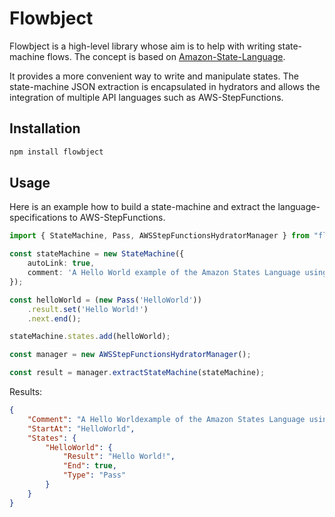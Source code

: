 # Flowbject

Flowbject is a high-level library whose aim is to help with writing state-machine flows. The concept is based on [Amazon-State-Language](https://states-language.net/spec.html).

It provides a more convenient way to write and manipulate states. The state-machine JSON extraction is encapsulated in hydrators and allows the integration of multiple API languages such as AWS-StepFunctions.

## Installation

```bash
npm install flowbject
```

## Usage

Here is an example how to build a state-machine and extract the language-specifications to AWS-StepFunctions.

```typescript
import { StateMachine, Pass, AWSStepFunctionsHydratorManager } from "flowbject";

const stateMachine = new StateMachine({
    autoLink: true,
    comment: 'A Hello World example of the Amazon States Language using a Pass state'
});

const helloWorld = (new Pass('HelloWorld'))
    .result.set('Hello World!')
    .next.end();

stateMachine.states.add(helloWorld);

const manager = new AWSStepFunctionsHydratorManager();

const result = manager.extractStateMachine(stateMachine);
```

Results:

```json
{
    "Comment": "A Hello Worldexample of the Amazon States Language using a Pass state",
    "StartAt": "HelloWorld",
    "States": {
        "HelloWorld": {
            "Result": "Hello World!",
            "End": true,
            "Type": "Pass"
        }
    }
}
```